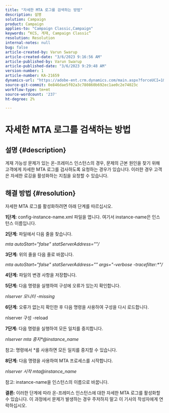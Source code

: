 ```yaml
---
title: "자세한 MTA 로그를 검색하는 방법"
description: 설명
solution: Campaign
product: Campaign
applies-to: "Campaign Classic,Campaign"
keywords: “KCS, 게재, Campaign Classic”
resolution: Resolution
internal-notes: null
bug: false
article-created-by: Varun Swarup
article-created-date: "3/6/2023 9:16:56 AM"
article-published-by: Varun Swarup
article-published-date: "3/6/2023 9:29:48 AM"
version-number: 1
article-number: KA-21659
dynamics-url: "https://adobe-ent.crm.dynamics.com/main.aspx?forceUCI=1&pagetype=entityrecord&etn=knowledgearticle&id=41c4aca0-ffbb-ed11-83ff-6045bd006149"
source-git-commit: 0e846dae5f02a3c780860b692ec1ae0c2e74023c
workflow-type: tm+mt
source-wordcount: '237'
ht-degree: 2%

---
```


# 자세한 MTA 로그를 검색하는 방법

## 설명 {#description}

게재 가능성 문제가 있는 온-프레미스 인스턴스의 경우, 문제의 근본 원인을 찾기 위해 고객에게 자세한 MTA 로그를 검사하도록 요청하는 경우가 있습니다. 이러한 경우 고객은 자세한 로깅을 활성화하는 지침을 요청할 수 있습니다.

## 해결 방법 {#resolution}


자세한 MTA 로그를 활성화하려면 아래 단계를 따르십시오.

<b>1단계:</b>
config-instance-name.xml 파일을 엽니다. 여기서 instance-name은 인스턴스 이름입니다.

<b>2단계:</b>
파일에서 다음 줄을 찾습니다.

*mta autoStart=&quot;false&quot; statServerAddress=&quot;&quot;/*

<b>3단계:</b>
위의 줄을 다음 줄로 바꿉니다.

*mta autoStart=&quot;false&quot; statServerAddress=&quot;&quot; args=&quot;-verbose -tracefilter:\*&quot;/*

<b>4단계:</b>
파일의 변경 사항을 저장합니다.

<b>5단계:</b>
다음 명령을 실행하여 구성에 오류가 있는지 확인합니다.

*nlserver 모니터 -missing*

<b>6단계:</b>
오류가 없는지 확인한 후 다음 명령을 사용하여 구성을 다시 로드합니다.

nlserver 구성 -reload

<b>7단계:</b>
다음 명령을 실행하여 모든 일치를 중지합니다.

*nlserver mta 중지\*@instance_name*

참고: 명령에서 \*를 사용하면 모든 일치를 중지할 수 있습니다.

<b>8단계:</b>
다음 명령을 사용하여 MTA 프로세스를 시작합니다.

*nlserver 시작 mta@instance_name*

참고: instance-name을 인스턴스의 이름으로 바꿉니다.

<b>결론:</b>
이러한 단계에 따라 온-프레미스 인스턴스에 대한 자세한 MTA 로그를 활성화할 수 있습니다. 이 과정에서 문제가 발생하는 경우 주저하지 말고 이 기사의 작성자에게 연락하십시오.
